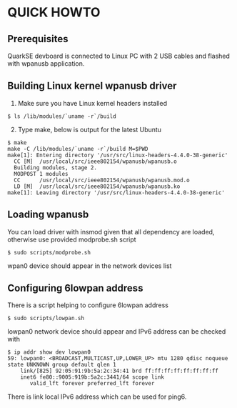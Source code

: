 QUICK HOWTO
===========

Prerequisites
-------------
QuarkSE devboard is connected to Linux PC with 2 USB cables and flashed
with wpanusb application.

Building Linux kernel wpanusb driver
------------------------------------
1. Make sure you have Linux kernel headers installed

```shell
$ ls /lib/modules/`uname -r`/build
```

2. Type make, below is output for the latest Ubuntu

```console
$ make
make -C /lib/modules/`uname -r`/build M=$PWD
make[1]: Entering directory '/usr/src/linux-headers-4.4.0-38-generic'
  CC [M]  /usr/local/src/ieee802154/wpanusb/wpanusb.o
  Building modules, stage 2.
  MODPOST 1 modules
  CC      /usr/local/src/ieee802154/wpanusb/wpanusb.mod.o
  LD [M]  /usr/local/src/ieee802154/wpanusb/wpanusb.ko
make[1]: Leaving directory '/usr/src/linux-headers-4.4.0-38-generic'
```

Loading wpanusb
---------------
You can load driver with insmod given that all dependency are loaded, otherwise use
provided modprobe.sh script

```shell
$ sudo scripts/modprobe.sh
```

wpan0 device should appear in the network devices list

Configuring 6lowpan address
---------------------------
There is a script helping to configure 6lowpan address

```shell
$ sudo scripts/lowpan.sh
```

lowpan0 network device should appear and IPv6 address can be checked with

```shell
$ ip addr show dev lowpan0
59: lowpan0: <BROADCAST,MULTICAST,UP,LOWER_UP> mtu 1280 qdisc noqueue state UNKNOWN group default qlen 1
    link/[825] 92:05:91:9b:5a:2c:34:41 brd ff:ff:ff:ff:ff:ff:ff:ff
    inet6 fe80::9005:919b:5a2c:3441/64 scope link
       valid_lft forever preferred_lft forever
```

There is link local IPv6 address which can be used for ping6.
